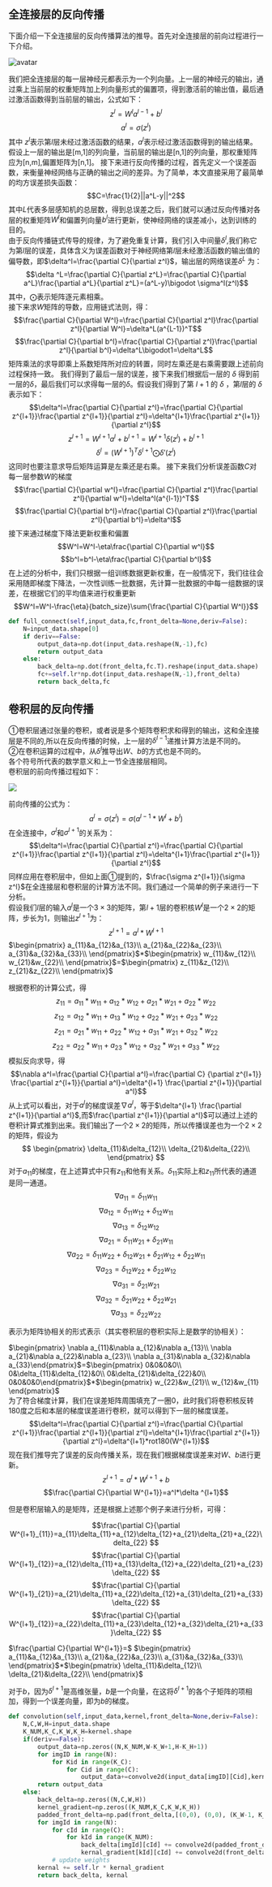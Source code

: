 ## 全连接层的反向传播
下面介绍一下全连接层的反向传播算法的推导。首先对全连接层的前向过程进行一下介绍。

![avatar](pic/fc_f.png )

我们把全连接层的每一层神经元都表示为一个列向量。上一层的神经元的输出，通过乘上当前层的权重矩阵加上列向量形式的偏置项，得到激活前的输出值，最后通过激活函数得到当前层的输出，公式如下：
$$z^l=W^la^{l-1}+b^l$$
$$a^l=\sigma (z^l)$$
其中 $z^l$表示第$l$层未经过激活函数的结果，$a^l$表示经过激活函数得到的输出结果。假设上一层的输出是[m,1]的列向量，当前层的输出是[n,1]的列向量，那权重矩阵应为[n,m],偏置矩阵为[n,1]。
接下来进行反向传播的过程，首先定义一个误差函数，来衡量神经网络与正确的输出之间的差异。为了简单，本文直接采用了最简单的均方误差损失函数：
$$C=\frac{1}{2}||a^L-y||^2$$ 
其中$L$代表多层感知机的总层数，得到总误差之后，我们就可以通过反向传播对各层的权重矩阵$W^l$和偏置列向量$b^l$进行更新，使神经网络的误差减小，达到训练的目的。  
由于反向传播链式传导的规律，为了避免重复计算，我们引入中间量$\delta^l$,我们称它为第$l$层的误差，具体含义为误差函数对于神经网络第$l$层未经激活函数的输出值的偏导数，即$\delta^l=\frac{\partial C}{\partial z^l}$，输出层的网络误差$\delta ^L$ 为：
$$\delta ^L=\frac{\partial C}{\partial z^L}=\frac{\partial C}{\partial a^L}\frac{\partial a^L}{\partial z^L}=(a^L-y)\bigodot \sigma^l(z^l)$$
其中，$\bigodot$表示矩阵逐元素相乘。  
接下来求$W$矩阵的导数，应用链式法则，得：
$$\frac{\partial C}{\partial W^l}=\frac{\partial C}{\partial z^l}\frac{\partial z^l}{\partial W^l}=\delta^L(a^{L-1})^T$$
$$\frac{\partial C}{\partial b^l}=\frac{\partial C}{\partial z^l}\frac{\partial z^l}{\partial b^l}=\delta^L\bigodot1=\delta^L$$
矩阵乘法的求导即乘上系数矩阵所对应的转置，同时左乘还是右乘需要跟上述前向过程保持一致。
我们得到了最后一层的误差，接下来我们根据后一层的 $\delta$ 得到前一层的$\delta$，最后我们可以求得每一层的$\delta$。假设我们得到了第 $l+1$ 的 $\delta$ ，第$l$层的 $\delta$ 表示如下：
$$\delta^l=\frac{\partial C}{\partial z^l}=\frac{\partial C}{\partial z^{l+1}}\frac{\partial z^{l+1}}{\partial z^l}=\delta^{l+1}\frac{\partial z^{l+1}}{\partial z^l}$$ 
$$z^{l+1}=W^{l+1}a^l+b^{l+1}=W^{l+1}\delta(z^l)+b^{l+1}$$
$$\delta^l=(W^{l+1})^T\delta^{l+1}\bigodot\delta'(z^l)$$
这同时也要注意求导后矩阵运算是左乘还是右乘。
接下来我们分析误差函数$C$对每一层参数$W$的梯度
$$\frac{\partial C}{\partial w^l}=\frac{\partial C}{\partial z^l}\frac{\partial z^l}{\partial w^l}=\delta^l(a^{l-1})^T$$
$$\frac{\partial C}{\partial b^l}=\frac{\partial C}{\partial z^l}\frac{\partial z^l}{\partial b^l}=\delta^l$$
接下来通过梯度下降法更新权重和偏置
$$W^l=W^l-\eta\frac{\partial C}{\partial w^l}$$
$$b^l=b^l-\eta\frac{\partial C}{\partial b^l}$$
在上述的分析中，我们只根据一组训练数据更新权重，在一般情况下，我们往往会采用随即梯度下降法，一次性训练一批数据，先计算一批数据的中每一组数据的误差，在根据它们的平均值来进行权重更新
$$W^l=W^l-\frac{\eta}{batch_size}\sum{\frac{\partial C}{\partial W^l}}$$

```python
def full_connect(self,input_data,fc,front_delta=None,deriv=False):
    N=input_data.shape[0]
    if deriv==False:
        output_data=np.dot(input_data.reshape(N,-1),fc)
        return output_data
    else:
        back_delta=np.dot(front_delta,fc.T).reshape(input_data.shape)
        fc+=self.lr*np.dot(input_data.reshape(N,-1),front_delta)
        return back_delta,fc
```
## 卷积层的反向传播
①卷积层通过张量的卷积，或者说是多个矩阵卷积求和得到的输出，这和全连接层是不同的,所以在反向传播的时候，上一层的$\delta^{l-1}$递推计算方法是不同的。  
②在卷积运算的过程中，从$\delta^l$推导出$W$、$b$的方式也是不同的。  
各个符号所代表的数学意义和上一节全连接层相同。  
卷积层的前向传播过程如下：  

<img src="https://i2.wp.com/img-blog.csdnimg.cn/20200509131408933.png?x-oss-process=image/watermark,type_ZmFuZ3poZW5naGVpdGk,shadow_10,text_aHR0cHM6Ly9ibG9nLmNzZG4ubmV0L3FxXzE4NzI0ODQx,size_16,color_FFFFFF,t_70" div align=center />  

前向传播的公式为：  
$$a^l=\sigma(z^l)=\sigma(a^{l-1}*W^l+b^l)$$
在全连接中，$\sigma^l$和$\sigma^{l+1}$的关系为：
$$\delta^l=\frac{\partial C}{\partial z^l}=\frac{\partial C}{\partial z^{l+1}}\frac{\partial z^{l+1}}{\partial z^l}=\delta^{l+1}\frac{\partial z^{l+1}}{\partial z^l}$$ 
同样应用在卷积层中，但如上面①提到的，$\frac{\sigma z^{l+1}}{\sigma z^l}$在全连接层和卷积层的计算方法不同。我们通过一个简单的例子来进行一下分析。  
假设我们$l$层的输入$a^{l}$是一个$3\times3$的矩阵，第$l+1$层的卷积核$W^l$是一个$2\times2$的矩阵，步长为1，则输出$z^{l+1}$为：
$$z^{l+1}=a^l*W^{l+1}$$ 
$\begin{pmatrix}
    a_{11}&a_{12}&a_{13}\\
    a_{21}&a_{22}&a_{23}\\
    a_{31}&a_{32}&a_{33}\\
\end{pmatrix}$*$\begin{pmatrix}
    w_{11}&w_{12}\\
    w_{21}&w_{22}\\
\end{pmatrix}$=$\begin{pmatrix}
    z_{11}&z_{12}\\
    z_{21}&z_{22}\\
\end{pmatrix}$ 
  
根据卷积的计算公式，得
$$z_{11}=a_{11}*w_{11}+a_{12}*w_{12}+a_{21}*w_{21}+a_{22}*w_{22}$$
$$z_{12}=a_{12}*w_{11}+a_{13}*w_{12}+a_{22}*w_{21}+a_{23}*w_{22}$$
$$z_{21}=a_{21}*w_{11}+a_{22}*w_{12}+a_{31}*w_{21}+a_{32}*w_{22}$$
$$z_{22}=a_{22}*w_{11}+a_{23}*w_{12}+a_{32}*w_{21}+a_{33}*w_{22}$$
模拟反向求导，得
$$\nabla a^l=\frac{\partial C}{\partial a^l}=\frac{\partial C}  {\partial z^{l+1}}  \frac{\partial z^{l+1}}{\partial a^l}=\delta^{l+1} \frac{\partial z^{l+1}}{\partial a^l}$$
从上式可以看出，对于$a^l$的梯度误差$\nabla a^{l}$，等于$\delta^{l+1}  \frac{\partial z^{l+1}}{\partial a^l}$,而$\frac{\partial z^{l+1}}{\partial a^l}$可以通过上述的卷积计算式推到出来。我们输出了一个$2\times2$的矩阵，所以传播误差也为一个$2\times2$的矩阵，假设为
$$
\begin{pmatrix}
\delta_{11}&\delta_{12}\\
\delta_{21}&\delta_{22}\\
\end{pmatrix}
$$
对于$a_{11}$的梯度，在上述算式中只有$z_{11}$和他有关系。$\delta_{11}$实际上和$z_{11}$所代表的通道是同一通道。
$$\nabla a_{11}=\delta_{11}w_{11}$$
$$\nabla a_{12}=\delta_{11}w_{12}+\delta_{12}w_{11}$$
$$\nabla a_{13}=\delta_{12}w_{12}$$
$$\nabla a_{21}=\delta_{11}w_{21}+\delta_{21}w_{11}$$
$$\nabla a_{22}=\delta_{11}w_{22}+\delta_{12}w_{21}+\delta_{21}w_{12}+\delta_{22}w_{11}$$
$$\nabla a_{23}=\delta_{12}w_{22}+\delta_{22}w_{12}$$
$$\nabla a_{31}=\delta_{21}w_{21}$$
$$\nabla a_{32}=\delta_{21}w_{22}+\delta_{22}w_{21}$$
$$\nabla a_{33}=\delta_{22}w_{22}$$

表示为矩阵协相关的形式表示（其实卷积层的卷积实际上是数学的协相关）：  


$\begin{pmatrix}
    \nabla a_{11}&\nabla a_{12}&\nabla a_{13}\\
    \nabla a_{21}&\nabla a_{22}&\nabla a_{23}\\
    \nabla a_{31}&\nabla a_{32}&\nabla a_{33}\end{pmatrix}$=$\begin{pmatrix}
    0&0&0&0\\
    0&\delta_{11}&\delta_{12}&0\\
    0&\delta_{21}&\delta_{22}&0\\
    0&0&0&0\end{pmatrix}$*$\begin{pmatrix}
    w_{22}&w_{21}\\
    w_{12}&w_{11}
\end{pmatrix}$  
为了符合梯度计算，我们在误差矩阵周围填充了一圈0，此时我们将卷积核反转180度之后和本层的梯度误差进行卷积，就可以得到下一层的梯度误差。
$$\delta^l=\frac{\partial C}{\partial z^l}=\frac{\partial C}{\partial z^{l+1}}\frac{\partial z^{l+1}}{\partial z^l}=\delta^{l+1}\frac{\partial z^{l+1}}{\partial z^l}=\delta^{l+1}*rot180(W^{l+1})$$ 
现在我们推导完了误差的反向传播关系，现在我们根据梯度误差来对$W$、$b$进行更新。
$$z^{l+1}=a^{l}*W^{l+1}+b$$
$$\frac{\partial C}{\partial W^{l+1}}=a^l*\delta ^{l+1}$$  

但是卷积层输入的是矩阵，还是根据上述那个例子来进行分析，可得：  

$$\frac{\partial C}{\partial W^{l+1}_{11}}=a_{11}\delta_{11}+a_{12}\delta_{12}+a_{21}\delta_{21}+a_{22}\delta_{22} $$
$$\frac{\partial C}{\partial W^{l+1}_{12}}=a_{12}\delta_{11}+a_{13}\delta_{12}+a_{22}\delta_{21}+a_{23}\delta_{22} $$
$$\frac{\partial C}{\partial W^{l+1}_{21}}=a_{21}\delta_{11}+a_{22}\delta_{12}+a_{31}\delta_{21}+a_{33}\delta_{22} $$
$$\frac{\partial C}{\partial W^{l+1}_{12}}=a_{22}\delta_{11}+a_{23}\delta_{12}+a_{32}\delta_{21}+a_{33}\delta_{22} $$

$\frac{\partial C}{\partial W^{l+1}}=$ $\begin{pmatrix}
    a_{11}&a_{12}&a_{13}\\
    a_{21}&a_{22}&a_{23}\\
    a_{31}&a_{32}&a_{33}\\
\end{pmatrix}$*$\begin{pmatrix}
    \delta_{11}&\delta_{12}\\
    \delta_{21}&\delta_{22}\\
\end{pmatrix}$  

对于$b$，因为$\delta^{l+1}$是高维张量，$b$是一个向量，在这将$\delta^{l+1}$的各个子矩阵的项相加，得到一个误差向量，即为$b$的梯度。
```python
def convolution(self,input_data,kernel,front_delta=None,deriv=False):
    N,C,W,H=input_data.shape
    K_NUM,K_C,K_W,K_H=kernel.shape
    if(deriv==False):
        output_data=np.zeros((N,K_NUM,W-K_W+1,H-K_H+1))
        for imgID in range(N):
            for Kid in range(K_C):
                for Cid im range(C):
                    output_data+=convolve2d(input_data[imgID][Cid],kernel[Kid][Cid],mode='valid')
        return output_data
    else:
        back_delta=np.zeros((N,C,W,H))
        kernel_gradient=np.zeros((K_NUM,K_C,K_W,K_H))
        padded_front_delta=np.pad(front_delta,[(0,0), (0,0), (K_W-1, K_H-1), (K_W-1, K_H-1)], mode='constant', constant_values=0)
        for imgId in range(N):
            for cId in range(C):
                for kId in range(K_NUM):
                    back_delta[imgId][cId] += convolve2d(padded_front_delta[imgId][kId], kernal[kId,cId,::-1,::-1], mode='valid')
                    kernal_gradient[kId][cId] += convolve2d(front_delta[imgId][kId], input_map[imgId,cId], mode='valid')
            # update weights
        kernal += self.lr * kernal_gradient
        return back_delta, kernal

```